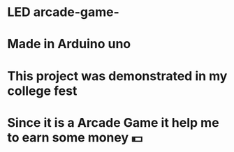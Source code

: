 # LED arcade-game-
# Made in Arduino uno 
# This project was demonstrated in my college fest
# Since it is a Arcade Game it help me to earn some money 💵 
